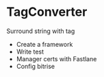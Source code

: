 # TagConverter
Surround string with tag


- Create a framework
- Write test
- Manager certs with Fastlane
- Config bitrise
